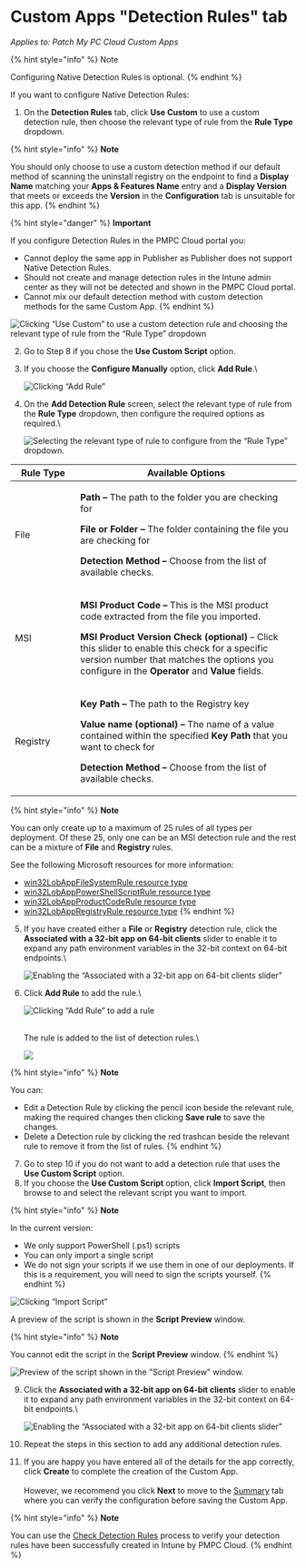 # Custom Apps "Detection Rules" tab

_Applies to: Patch My PC Cloud Custom Apps_

{% hint style="info" %}
Note

Configuring Native Detection Rules is optional.
{% endhint %}

If you want to configure Native Detection Rules:

1. On the **Detection Rules** tab, click **Use Custom** to use a custom detection rule, then choose the relevant type of rule from the **Rule Type** dropdown.

{% hint style="info" %}
**Note**

You should only choose to use a custom detection method if our default method of scanning the uninstall registry on the endpoint to find a **Display Name** matching your **Apps & Features Name** entry and a **Display Version** that meets or exceeds the **Version** in the **Configuration** tab is unsuitable for this app.
{% endhint %}

{% hint style="danger" %}
**Important**

If you configure Detection Rules in the PMPC Cloud portal you:

* Cannot deploy the same app in Publisher as Publisher does not support Native Detection Rules.
* Should not create and manage detection rules in the Intune admin center as they will not be detected and shown in the PMPC Cloud portal.
* Cannot mix our default detection method with custom detection methods for the same Custom App.
{% endhint %}

![Clicking “Use Custom” to use a custom detection rule and choosing the relevant type of rule from the “Rule Type” dropdown](../../../_images/image%20%28196%29.png%20"Clicking%20\"Use%20Custom\"%20to%20use%20a%20custom%20detection%20rule%20and%20choosing%20the%20relevant%20type%20of%20rule%20from%20the%20\"Rule%20Type\"%20dropdown")

2. Go to Step 8 if you chose the **Use Custom Script** option.
3.  If you choose the **Configure Manually** option, click **Add Rule**.\


    ![Clicking “Add Rule”](../../../_images/image%20%28197%29.png%20"Clicking%20\"Add%20Rule\"")


4.  On the **Add Detection Rule** screen, select the relevant type of rule from the **Rule Type** dropdown, then configure the required options as required.\


    ![Selecting the relevant type of rule to configure from the “Rule Type” dropdown.](../../../_images/image%20%28199%29.png%20"Selecting%20the%20relevant%20type%20of%20rule%20to%20configure%20from%20the%20\"Rule%20Type\"%20dropdown.")

<table><thead><tr><th width="99.111083984375">Rule Type</th><th>Available Options</th></tr></thead><tbody><tr><td>File</td><td><p><strong>Path –</strong> The path to the folder you are checking for</p><p><strong>File or Folder –</strong> The folder containing the file you are checking for</p><p><strong>Detection Method –</strong> Choose from the list of available checks.</p></td></tr><tr><td>MSI</td><td><p><strong>MSI Product Code –</strong> This is the MSI product code extracted from the file you imported.</p><p><strong>MSI Product Version Check (optional)</strong> – Click this slider to enable this check for a specific version number that matches the options you configure in the <strong>Operator</strong> and <strong>Value</strong> fields.</p></td></tr><tr><td>Registry</td><td><p><strong>Key Path –</strong> The path to the Registry key</p><p><strong>Value name (optional) –</strong> The name of a value contained within the specified <strong>Key Path</strong> that you want to check for</p><p><strong>Detection Method –</strong> Choose from the list of available checks.</p></td></tr></tbody></table>

{% hint style="info" %}
**Note**

You can only create up to a maximum of 25 rules of all types per deployment. Of these 25, only one can be an MSI detection rule and the rest can be a mixture of **File** and **Registry** rules.

See the following Microsoft resources for more information:

* [win32LobAppFileSystemRule resource type](https://learn.microsoft.com/en-us/graph/api/resources/intune-apps-win32lobappfilesystemrule?view=graph-rest-1.0)
* [win32LobAppPowerShellScriptRule resource type](https://learn.microsoft.com/en-us/graph/api/resources/intune-apps-win32lobapppowershellscriptrule?view=graph-rest-1.0)
* [win32LobAppProductCodeRule resource type](https://learn.microsoft.com/en-us/graph/api/resources/intune-apps-win32lobappproductcoderule?view=graph-rest-1.0)
* [win32LobAppRegistryRule resource type](https://learn.microsoft.com/en-us/graph/api/resources/intune-apps-win32lobappregistryrule?view=graph-rest-1.0)
{% endhint %}

5.  If you have created either a **File** or **Registry** detection rule, click the **Associated with a 32-bit app on 64-bit clients** slider to enable it to expand any path environment variables in the 32-bit context on 64-bit endpoints.\


    ![Enabling the “Associated with a 32-bit app on 64-bit clients slider”](../../../_images/image%20%28200%29.png%20"Enabling%20the%20\"Associated%20with%20a%2032-bit%20app%20on%2064-bit%20clients%20slider\"")


6.  Click **Add Rule** to add the rule.\


    ![Clicking “Add Rule” to add a rule](../../../_images/image%20%28201%29.png%20"Clicking%20\"Add%20Rule\"%20to%20add%20a%20rule")

    \
    The rule is added to the list of detection rules.\


    ![](../../../_images/image%20%28202%29.png%20"")

{% hint style="info" %}
**Note**

You can:

* Edit a Detection Rule by clicking the pencil icon beside the relevant rule, making the required changes then clicking **Save rule** to save the changes.
* Delete a Detection rule by clicking the red trashcan beside the relevant rule to remove it from the list of rules.
{% endhint %}

7. Go to step 10 if you do not want to add a detection rule that uses the **Use Custom Script** option.
8. If you choose the **Use Custom Script** option, click **Import Script**, then browse to and select the relevant script you want to import.

{% hint style="info" %}
**Note**

In the current version:

* We only support PowerShell (.ps1) scripts
* You can only import a single script
* We do not sign your scripts if we use them in one of our deployments. If this is a requirement, you will need to sign the scripts yourself.
{% endhint %}

![Clicking “Import Script”](../../../_images/image%20%28203%29.png%20"Clicking%20\"Import%20Script\"")

A preview of the script is shown in the **Script Preview** window.

{% hint style="info" %}
**Note**

You cannot edit the script in the **Script Preview** window.
{% endhint %}

![Preview of the script shown in the &#x22;Script Preview&#x22; window.](../../../_images/image%20%28204%29.png%20"Preview%20of%20the%20script%20shown%20in%20the%20&#x22;Script%20Preview&#x22;%20window.")

9.  Click the **Associated with a 32-bit app on 64-bit clients** slider to enable it to expand any path environment variables in the 32-bit context on 64-bit endpoints.\


    ![Enabling the “Associated with a 32-bit app on 64-bit clients slider”](../../../_images/image%20%28205%29.png%20"Enabling%20the%20\"Associated%20with%20a%2032-bit%20app%20on%2064-bit%20clients%20slider\"")


10. Repeat the steps in this section to add any additional detection rules.
11. If you are happy you have entered all of the details for the app correctly, click **Create** to complete the creation of the Custom App.\
    \
    However, we recommend you click **Next** to move to the [Summary](custom-apps-summary-tab.md) tab where you can  verify the configuration before saving the Custom App.

{% hint style="info" %}
**Note**

You can use the [Check Detection Rules](../../cloud-reference/intune-reference/check-detection-rules-in-intune.md) process to verify your detection rules have been successfully created in Intune by PMPC Cloud.
{% endhint %}
